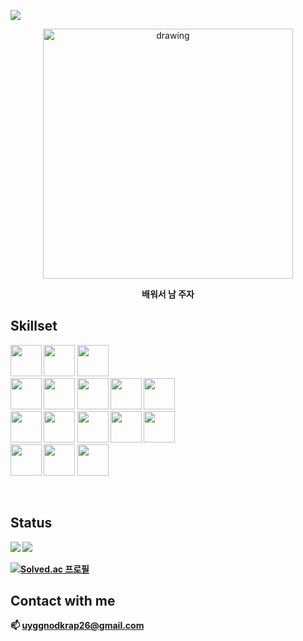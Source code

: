 <a href="https://hits.seeyoufarm.com"><img src="https://hits.seeyoufarm.com/api/count/incr/badge.svg?url=https%3A%2F%2Fgithub.com%2Fuyggnodkrap&count_bg=%2379C83D&title_bg=%23555555&icon=&icon_color=%23E7E7E7&title=hits&edge_flat=false"/></a>
<br/>


<p align="center">
<img src="https://user-images.githubusercontent.com/102901226/178496283-ba0bf7a9-f1ff-4b6d-a3e1-e2e2aa715557.jpg" alt="drawing" width="400"/>

 <p/>
 
 <p align="center">
<strong>배워서 남 주자<strong/>
 <p/>


## Skillset
<p>

<img src="https://upload.wikimedia.org/wikipedia/commons/7/77/Apache_ZooKeeper_logo.svg" width="50" height="50"/>
<img src="https://cdn.jsdelivr.net/gh/devicons/devicon/icons/apachekafka/apachekafka-original.svg" width="50" height="50"/>
<img src="https://cdn.jsdelivr.net/gh/devicons/devicon/icons/linux/linux-original.svg" width="50" height="50"/> <br/>

 <img src="https://cdn.jsdelivr.net/gh/devicons/devicon/icons/python/python-original-wordmark.svg" width="50" height="50"/>
<img src="https://cdn.jsdelivr.net/gh/devicons/devicon/icons/java/java-original-wordmark.svg" width="50" height="50"/>
<img src="https://cdn.jsdelivr.net/gh/devicons/devicon/icons/spring/spring-original-wordmark.svg" width="50" height="50"/>
 <img src="https://cdn.jsdelivr.net/gh/devicons/devicon/icons/gradle/gradle-plain-wordmark.svg" width="50" height="50"/>
   <img src="https://cdn.jsdelivr.net/gh/devicons/devicon/icons/mysql/mysql-plain.svg"width="50" height="50"/> <br/>
 
 <img src="https://cdn.jsdelivr.net/gh/devicons/devicon/icons/javascript/javascript-original.svg" width="50" height="50"/>
<img src="https://cdn.jsdelivr.net/gh/devicons/devicon/icons/nextjs/nextjs-original.svg" width="50" height="50"/>
<img src="https://cdn.jsdelivr.net/gh/devicons/devicon/icons/react/react-original.svg" width="50" height="50"/>
<img src="https://cdn.jsdelivr.net/gh/devicons/devicon/icons/css3/css3-original.svg" width="50" height="50"/>
<img src="https://cdn.jsdelivr.net/gh/devicons/devicon/icons/html5/html5-plain.svg" width="50" height="50"/><br/>
          
 
          
<img src="https://cdn.jsdelivr.net/gh/devicons/devicon/icons/pandas/pandas-original-wordmark.svg" width="50" height="50"/>
<img src="https://cdn.jsdelivr.net/gh/devicons/devicon/icons/numpy/numpy-original-wordmark.svg" width="50" height="50"/>
 <img src="https://cdn.jsdelivr.net/gh/devicons/devicon/icons/tensorflow/tensorflow-original-wordmark.svg" width="50" height="50"/>
 

 
<!-- <img src="https://cdn.jsdelivr.net/gh/devicons/devicon/icons/html5/html5-original-wordmark.svg" width="50" height="50"/>
<img src="https://cdn.jsdelivr.net/gh/devicons/devicon/icons/css3/css3-original-wordmark.svg" width="50" height="50"/>
<img src="https://cdn.jsdelivr.net/gh/devicons/devicon/icons/javascript/javascript-original.svg" width="50" height="50"/>
 <img src="https://cdn.jsdelivr.net/gh/devicons/devicon/icons/flask/flask-original-wordmark.svg" width="50" height="50"/>

  <br/>
<img src="https://cdn.jsdelivr.net/gh/devicons/devicon/icons/python/python-original-wordmark.svg" width="50" height="50"/>
<img src="https://cdn.jsdelivr.net/gh/devicons/devicon/icons/java/java-original-wordmark.svg" width="50" height="50"/>
 <img src="https://cdn.jsdelivr.net/gh/devicons/devicon/icons/gradle/gradle-plain-wordmark.svg" width="50" height="50"/>
 <br/>
 <img src="https://cdn.jsdelivr.net/gh/devicons/devicon/icons/vscode/vscode-original-wordmark.svg" width="50" height="50"/>
<img src="https://cdn.jsdelivr.net/gh/devicons/devicon/icons/intellij/intellij-original.svg" width="50" height="50"/>
<img src="https://cdn.jsdelivr.net/gh/devicons/devicon/icons/pycharm/pycharm-original.svg" width="50" height="50"/>
 <img src="https://cdn.jsdelivr.net/gh/devicons/devicon/icons/jupyter/jupyter-original-wordmark.svg" width="50" height="50"/>
<br/>
 <img src="https://cdn.jsdelivr.net/gh/devicons/devicon/icons/mysql/mysql-plain.svg"width="50" height="50"/> 
<img src="https://cdn.jsdelivr.net/gh/devicons/devicon/icons/pandas/pandas-original-wordmark.svg" width="50" height="50"/>
<img src="https://cdn.jsdelivr.net/gh/devicons/devicon/icons/numpy/numpy-original-wordmark.svg" width="50" height="50"/>
 <img src="https://cdn.jsdelivr.net/gh/devicons/devicon/icons/tensorflow/tensorflow-original-wordmark.svg" width="50" height="50"/>
 <br/>
 <img src="https://cdn.jsdelivr.net/gh/devicons/devicon/icons/github/github-original.svg" width="50" height="50"/>
<img src="https://cdn.jsdelivr.net/gh/devicons/devicon/icons/git/git-original-wordmark.svg" width="50" height="50"/>
<img src="https://cdn.jsdelivr.net/gh/devicons/devicon/icons/slack/slack-original.svg" width="50" height="50"/>
 -->


</p>

<br/>

## Status

  <img src="https://github-readme-stats.vercel.app/api?username=uyggnodkrap&layout=compact&show_icons=true&theme=vue&hide_border=true" />
  <img src="https://github-readme-stats.vercel.app/api/top-langs/?username=uyggnodkrap&layout=compact&theme=vue&hide_border=true" />
 
 

[![Solved.ac
프로필](http://mazassumnida.wtf/api/mini/generate_badge?boj=pdg0526)](https://solved.ac/pdg0526)

 
## Contact with me
<!-- :iphone: 01030098818 <br/> -->
:mailbox: uyggnodkrap26@gmail.com


